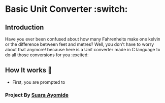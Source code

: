 # Basic Unit Converter :switch:

## Introduction 
Have you ever been confused about how many Fahrenheits make one kelvin or the difference between feet and metres? Well, you don't have to worry about that anymore! because here is a Unit converter made in C language to do all those conversions for you :excited: 

## How It works :eyes:

* First, you are prompted to 

### Project By [Suara Ayomide](https://twitter.com/aysuarex)
